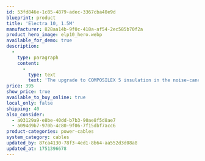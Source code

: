 ```yaml
---
id: 53fd846e-1c85-4879-adec-3367cba40e9d
blueprint: product
title: 'Electra 10, 1.5M'
manufacturer: 828aa14b-9f0c-418a-af54-2ec585b70f2a
product_hero_image: elp10_hero.webp
available_for_demo: true
description:
  -
    type: paragraph
    content:
      -
        type: text
        text: 'The upgrade to COMPOSILEX 5 insulation in the noise-canceling Fluxfield cable design, brings out the amazing benefits of the world’s purest OCC-7N copper conductors. With those premium quality materials, Wireworld Electra 10 power conditioning cords deliver dramatic improvements in clarity, image focus and dynamic punch that can transform a great system into one that is truly exceptional. Electra 10’s silky smoothness and silent background make it a standout among high-end audiophile power cords. The flexible flat design bends and coils easily, so excess length is never an issue. That advantage is especially helpful because Wireworld power cords function as filters and longer lengths provide higher performance.'
price: 395
show_price: true
available_to_buy_online: true
local_only: false
shipping: 40
also_consider:
  - a03129a9-e8be-40dd-b7b3-90ae8f5d8ae7
  - a094d9b7-970b-4c80-9f06-7f15dbf7acc6
product-categories: power-cables
system_category: cables
updated_by: 87ca4130-78f3-4ed1-8b64-aa552d3d08a8
updated_at: 1751396678
---
```

